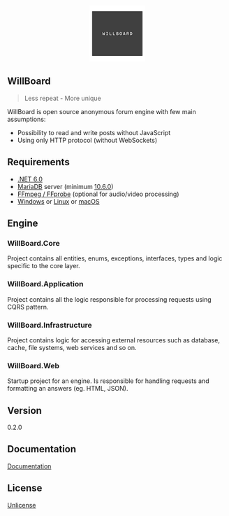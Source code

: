 <p align="center">
<img height="128" width="128" src="logo.svg" alt="WillBoard logo">
</p>

## WillBoard

> Less repeat - More unique

WillBoard is open source anonymous forum engine with few main assumptions: 
- Possibility to read and write posts without JavaScript 
- Using only HTTP protocol (without WebSockets)

## Requirements

- [.NET 6.0](https://github.com/dotnet/core/blob/main/release-notes/6.0/README.md ".NET 6.0")
- [MariaDB](https://mariadb.org/download/ "MariaDB") server (minimum [10.6.0](https://mariadb.com/kb/en/select-offset-fetch/ "10.6.0")) 
- [FFmpeg / FFprobe](https://ffmpeg.org/download.html "FFmpeg / FFprobe") (optional for audio/video processing)
- [Windows](https://github.com/dotnet/core/blob/main/release-notes/6.0/supported-os.md#windows "Windows") or [Linux](https://github.com/dotnet/core/blob/main/release-notes/6.0/supported-os.md#linux "Linux") or [macOS](https://github.com/dotnet/core/blob/main/release-notes/6.0/supported-os.md#macos "macOS")

## Engine

### WillBoard.Core

Project contains all entities, enums, exceptions, interfaces, types and logic specific to the core layer.

### WillBoard.Application

Project contains all the logic responsible for processing requests using CQRS pattern.

### WillBoard.Infrastructure

Project contains logic for accessing external resources such as database, cache, file systems, web services and so on. 

### WillBoard.Web

Startup project for an engine. Is responsible for handling requests and formatting an answers (eg. HTML, JSON).

## Version

0.2.0

## Documentation

[Documentation](docs/README.md)

## License

[Unlicense](UNLICENSE.txt)